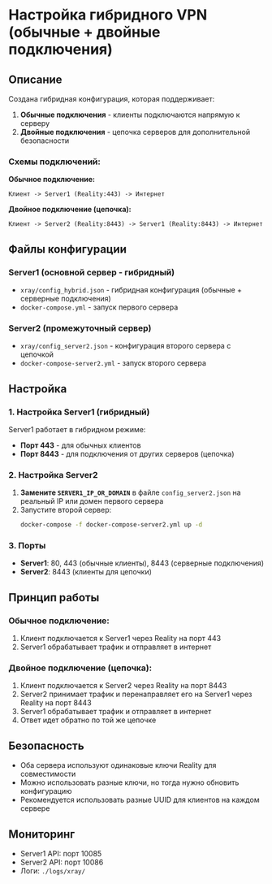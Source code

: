 # Настройка гибридного VPN (обычные + двойные подключения)

## Описание

Создана гибридная конфигурация, которая поддерживает:
1. **Обычные подключения** - клиенты подключаются напрямую к серверу
2. **Двойные подключения** - цепочка серверов для дополнительной безопасности

### Схемы подключений:

**Обычное подключение:**
```
Клиент -> Server1 (Reality:443) -> Интернет
```

**Двойное подключение (цепочка):**
```
Клиент -> Server2 (Reality:8443) -> Server1 (Reality:8443) -> Интернет
```

## Файлы конфигурации

### Server1 (основной сервер - гибридный)
- `xray/config_hybrid.json` - гибридная конфигурация (обычные + серверные подключения)
- `docker-compose.yml` - запуск первого сервера

### Server2 (промежуточный сервер)
- `xray/config_server2.json` - конфигурация второго сервера с цепочкой
- `docker-compose-server2.yml` - запуск второго сервера

## Настройка

### 1. Настройка Server1 (гибридный)
Server1 работает в гибридном режиме:
- **Порт 443** - для обычных клиентов
- **Порт 8443** - для подключения от других серверов (цепочка)

### 2. Настройка Server2
1. **Замените `SERVER1_IP_OR_DOMAIN`** в файле `config_server2.json` на реальный IP или домен первого сервера
2. Запустите второй сервер:
   ```bash
   docker-compose -f docker-compose-server2.yml up -d
   ```

### 3. Порты
- **Server1**: 80, 443 (обычные клиенты), 8443 (серверные подключения)
- **Server2**: 8443 (клиенты для цепочки)

## Принцип работы

### Обычное подключение:
1. Клиент подключается к Server1 через Reality на порт 443
2. Server1 обрабатывает трафик и отправляет в интернет

### Двойное подключение (цепочка):
1. Клиент подключается к Server2 через Reality на порт 8443
2. Server2 принимает трафик и перенаправляет его на Server1 через Reality на порт 8443
3. Server1 обрабатывает трафик и отправляет в интернет
4. Ответ идет обратно по той же цепочке

## Безопасность

- Оба сервера используют одинаковые ключи Reality для совместимости
- Можно использовать разные ключи, но тогда нужно обновить конфигурацию
- Рекомендуется использовать разные UUID для клиентов на каждом сервере

## Мониторинг

- Server1 API: порт 10085
- Server2 API: порт 10086
- Логи: `./logs/xray/`
